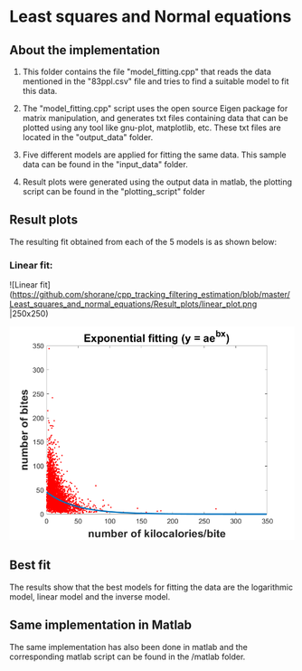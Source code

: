 # Least squares and Normal equations

## About the implementation
1. This folder contains the file "model_fitting.cpp" that reads the data mentioned in the "83ppl.csv" file and tries to find a suitable model to fit this data.

2. The "model_fitting.cpp" script uses the open source Eigen package for matrix manipulation, and generates txt files containing data that can be plotted using any tool like gnu-plot, matplotlib, etc. These txt files are located in the "output_data" folder.

3. Five different models are applied for fitting the same data. This sample data can be found in the "input_data" folder.

4. Result plots were generated using the output data in matlab, the plotting script can be found in the "plotting_script" folder

## Result plots
The resulting fit obtained from each of the 5 models is as shown below:

### Linear fit:
![Linear fit](https://github.com/shorane/cpp_tracking_filtering_estimation/blob/master/Least_squares_and_normal_equations/Result_plots/linear_plot.png |250x250)

![Exponential plot](https://github.com/shorane/cpp_tracking_filtering_estimation/blob/master/Least_squares_and_normal_equations/Result_plots/Exp_plot.png)

## Best fit
The results show that the best models for fitting the data are the logarithmic model, linear model and the inverse model.

## Same implementation in Matlab
The same implementation has also been done in matlab and the corresponding matlab script can be found in the /matlab folder.
